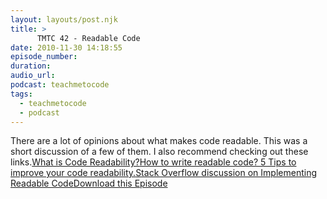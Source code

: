 ```yaml
---
layout: layouts/post.njk
title: >
      TMTC 42 - Readable Code
date: 2010-11-30 14:18:55
episode_number: 
duration: 
audio_url: 
podcast: teachmetocode
tags: 
  - teachmetocode
  - podcast
---
```


There are a lot of opinions about what makes code readable. This was a short discussion of a few of them. I also recommend checking out these links.[What is Code Readability?](http://www.perlmonks.org/?node_id=592616)[How to write readable code? 5 Tips to improve your code readability.](http://www.makinggoodsoftware.com/2009/06/22/how-to-write-readable-code/)[Stack Overflow discussion on Implementing Readable Code](http://stackoverflow.com/questions/550861/improving-code-readability)[Download this Episode](http://traffic.libsyn.com/charlesmaxwood/TMTC42CodeReadability.mp3)



